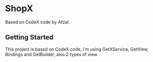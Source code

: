 # ShopX

Based on CodeX code by Afzal.

## Getting Started

This project is based on CodeX code, i'm using GetXService, GetView, Bindings and GetBuilder, also 2 types of view.
